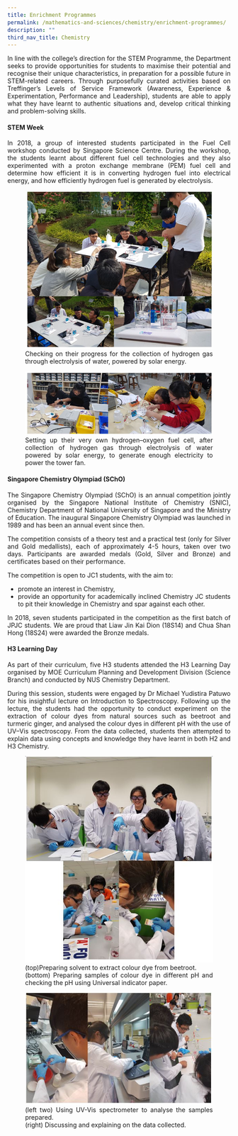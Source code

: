 ```yaml
---
title: Enrichment Programmes
permalink: /mathematics-and-sciences/chemistry/enrichment-programmes/
description: ""
third_nav_title: Chemistry
---
```


<div align="justify">
<p>
In line with the college’s direction for the STEM Programme, the Department seeks to provide opportunities for students to maximise their potential and recognise their unique characteristics, in preparation for a possible future in STEM-related careers. Through purposefully curated activities based on Treffinger’s Levels of Service Framework (Awareness, Experience &amp; Experimentation, Performance and Leadership), students are able to apply what they have learnt to authentic situations and, develop critical thinking and problem-solving skills.</p>

<h4><strong>STEM Week</strong></h4>
<p>
In 2018, a group of interested students participated in the Fuel Cell workshop conducted by Singapore Science Centre. During the workshop, the students learnt about different fuel cell technologies and they also experimented with a proton exchange membrane (PEM) fuel cell and determine how efficient it is in converting hydrogen fuel into electrical energy, and how efficiently hydrogen fuel is generated by electrolysis.</p>

<figure>
<img src="/images/Chemistry%207.jpg">
<figcaption>
Checking on their progress for the collection of hydrogen gas through electrolysis of water, powered by solar energy.</figcaption>
</figure>

<figure>
<img src="/images/Chemistry%208.jpg">
<figcaption>
Setting up their very own hydrogen–oxygen fuel cell, after collection of hydrogen gas through electrolysis of water powered by solar energy, to generate enough electricity to power the tower fan.</figcaption></figure>

<h4><strong>Singapore Chemistry Olympiad (SChO)</strong></h4>
<p>
The Singapore Chemistry Olympiad (SChO) is an annual competition jointly organised by the Singapore National Institute of Chemistry (SNIC), Chemistry Department of National University of Singapore and the Ministry of Education. The inaugural Singapore Chemistry Olympiad was launched in 1989 and has been an annual event since then.</p>
<p>
The competition consists of a theory test and a practical test (only for Silver and Gold medallists), each of approximately 4-5 hours, taken over two days. Participants are awarded medals (Gold, Silver and Bronze) and certificates based on their performance.</p>
<p>
The competition is open to JC1 students, with the aim to:</p>
<ul>
	<li>promote an interest in Chemistry,</li>
	<li>provide an opportunity for academically inclined Chemistry JC students to pit their knowledge in Chemistry and spar against each other.</li></ul>

<p>
In 2018, seven students participated in the competition as the first batch of JPJC students. We are proud that Liaw Jin Kai Dion (18S14) and Chua Shan Hong (18S24) were awarded the Bronze medals.</p>

<h4><strong>H3 Learning Day</strong></h4>
<p>
As part of their curriculum, five H3 students attended the H3 Learning Day organised by MOE Curriculum Planning and Development Division (Science Branch) and conducted by NUS Chemistry Department.</p>
<p>
During this session, students were engaged by Dr Michael Yudistira Patuwo for his insightful lecture on Introduction to Spectroscopy. Following up the lecture, the students had the opportunity to conduct experiment on the extraction of colour dyes from natural sources such as beetroot and turmeric ginger, and analysed the colour dyes in different pH with the use of UV–Vis spectroscopy. From the data collected, students then attempted to explain data using concepts and knowledge they have learnt in both H2 and H3 Chemistry.</p>

<figure>
<img src="/images/Chemistry%209.jpg">
<figcaption>
(top)Preparing solvent to extract colour dye from beetroot.<br>
(bottom) Preparing samples of colour dye in different pH and checking the pH using Universal indicator paper.</figcaption></figure>
	
<figure>
<img src="/images/Chemistry%2010.jpg"> 
<figcaption>
(left two) Using UV-Vis spectrometer to analyse the samples prepared.<br>
(right) Discussing and explaining on the data collected.</figcaption></figure>